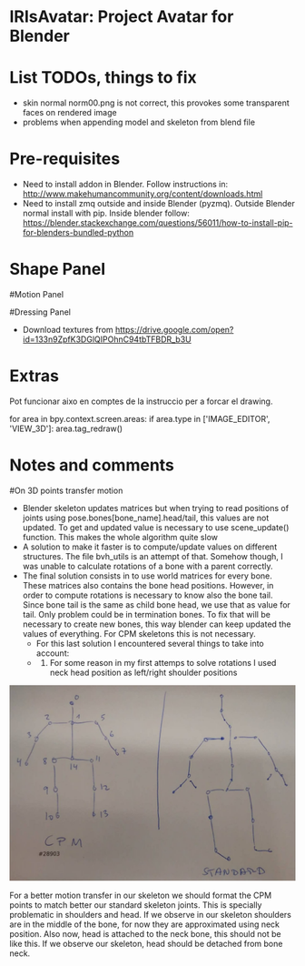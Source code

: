 IRIsAvatar: Project Avatar for Blender
======================================

# List TODOs, things to fix

- skin normal norm00.png is not correct, this provokes some transparent faces on rendered image
- problems when appending model and skeleton from blend file 


# Pre-requisites

- Need to install addon in Blender. Follow instructions in: http://www.makehumancommunity.org/content/downloads.html
- Need to install zmq outside and inside Blender (pyzmq). Outside Blender normal install with pip. Inside blender follow: 
https://blender.stackexchange.com/questions/56011/how-to-install-pip-for-blenders-bundled-python




# Shape Panel


#Motion Panel


#Dressing Panel

- Download textures from https://drive.google.com/open?id=133n9ZpfK3DGlQIPOhnC94tbTFBDR_b3U



# Extras

Pot funcionar aixo en comptes de la instruccio per a forcar el drawing.

for area in bpy.context.screen.areas:
    if area.type in ['IMAGE_EDITOR', 'VIEW_3D']:
        area.tag_redraw()

# Notes and comments

#On 3D points transfer motion

- Blender skeleton updates matrices but when trying to read positions of joints using pose.bones[bone_name].head/tail, this values are not updated. To get and updated value is necessary to use scene_update() function.
This makes the whole algorithm quite slow 
- A solution to make it faster is to compute/update values on different structures. The file bvh_utils is an attempt of that. Somehow though, I was unable to calculate rotations of a bone with a parent correctly.
- The final solution consists in to use world matrices for every bone. These matrices also contains the bone head positions. However, in order to compute rotations is necessary to know also the bone tail. Since bone tail is the same as child bone head, we use that as value for tail. Only problem could be in termination bones. To fix that will be necessary to create new bones, this way blender can keep updated the values of everything. For CPM skeletons this is not necessary.
    - For this last solution I encountered several things to take into account:
    - 1) For some reason in my first attemps to solve rotations I used neck head position as left/right shoulder positions

![Alt text](./figures/skeletons.jpg?raw=true "Skeletons")

For a better motion transfer in our skeleton we should format the CPM points to match better our standard skeleton joints. This is specially problematic in shoulders and head. If we observe in our skeleton shoulders are in the middle of the bone, for now they are approximated using neck position. Also now, head is attached to the neck bone, this should not be like this. If we observe our skeleton, head should be detached from bone neck.